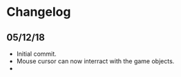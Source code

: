 # Changelog
## 05/12/18
- Initial commit.
- Mouse cursor can now interract with the game objects.
- 
